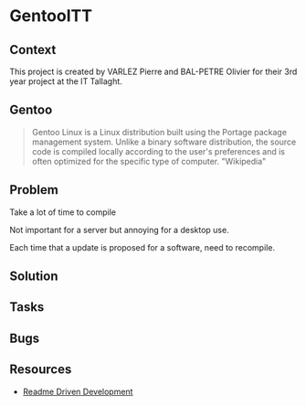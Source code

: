# GentooITT

## Context

This project is created by VARLEZ Pierre and BAL-PETRE Olivier for their 3rd year project at the IT Tallaght.

## Gentoo

> Gentoo Linux is a Linux distribution built using the Portage package management system. Unlike a binary software distribution, the source code is compiled locally according to the user's preferences and is often optimized for the specific type of computer. "Wikipedia"

## Problem

Take a lot of time to compile

Not important for a server but annoying for a desktop use.

Each time that a update is proposed for a software, need to recompile.

## Solution



## Tasks



## Bugs


## Resources

* [Readme Driven Development](http://tom.preston-werner.com/2010/08/23/readme-driven-development.html)